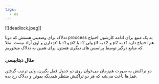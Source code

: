 ```yaml
---
tags:
  - os
---
```


![[deadlock.jpeg]]

ددلاک برای وضعیتی هستش که دوتا proccess به یک منبع برای ادامه کارشون احتیاج دارن و اون آزاد نیست. مثلا p1 با r1 و p2 با r2 ولی p1 به r2 و p2 به r1 هم احتیاج داره که منابع درگیر توسط پراسس های دیگری هستن. برای همین به ددلاک میخوریم.

### مثال دیتابیسی

دو تراکنش به صورت هم‌زمان می‌خوان روی دو جدول قفل بگیرن، ولی ترتیب گرفتن قفل‌ها باعث می‌شه که هر دو تراکنش منتظر همدیگه بمونن و ددلاک رخ بده.

